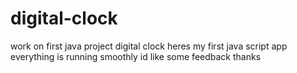 # digital-clock

work on first java project digital clock
heres my first java script app
everything is running smoothly
id like some feedback
thanks
